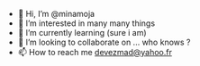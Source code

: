 - 👋 Hi, I’m @minamoja
- 👀 I’m interested in many many things
- 🌱 I’m currently learning (sure i am)
- 💞️ I’m looking to collaborate on ... who knows ?
- 📫 How to reach me devezmad@yahoo.fr

<!---
minamoja/minamoja is a ✨ special ✨ repository because its `README.md` (this file) appears on your GitHub profile.
You can click the Preview link to take a look at your changes.
--->
